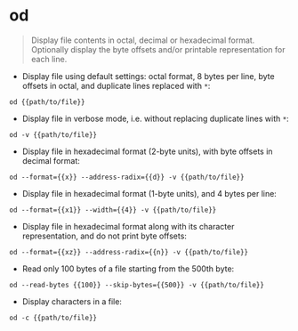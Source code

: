 # od

> Display file contents in octal, decimal or hexadecimal format.
> Optionally display the byte offsets and/or printable representation for each line.

- Display file using default settings: octal format, 8 bytes per line, byte offsets in octal, and duplicate lines replaced with `*`:

`od {{path/to/file}}`

- Display file in verbose mode, i.e. without replacing duplicate lines with `*`:

`od -v {{path/to/file}}`

- Display file in hexadecimal format (2-byte units), with byte offsets in decimal format:

`od --format={{x}} --address-radix={{d}} -v {{path/to/file}}`

- Display file in hexadecimal format (1-byte units), and 4 bytes per line:

`od --format={{x1}} --width={{4}} -v {{path/to/file}}`

- Display file in hexadecimal format along with its character representation, and do not print byte offsets:

`od --format={{xz}} --address-radix={{n}} -v {{path/to/file}}`

- Read only 100 bytes of a file starting from the 500th byte:

`od --read-bytes {{100}} --skip-bytes={{500}} -v {{path/to/file}}`

- Display characters in a file:

`od -c {{path/to/file}}`
